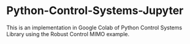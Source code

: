 # Python-Control-Systems-Jupyter
This is an implementation in Google Colab of Python Control Systems Library using the Robust Control MIMO example.
